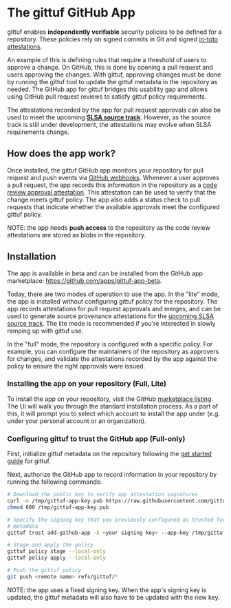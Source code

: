 # The gittuf GitHub App

gittuf enables **independently verifiable** security policies to be defined for
a repository. These policies rely on signed commits in Git and signed [in-toto
attestations](https://github.com/in-toto/attestation).

An example of this is defining rules that require a threshold of users to
approve a change. On GitHub, this is done by opening a pull request and users
approving the changes. With gittuf, approving changes must be done by running
the gittuf tool to update the gittuf metadata in the repository as needed. The
GitHub app for gittuf bridges this usability gap and allows using GitHub pull
request reviews to satisfy gittuf policy requirements.

The attestations recorded by the app for pull request approvals can also be used
to meet the upcoming **[SLSA source
track](https://slsa.dev/spec/draft/source-requirements)**. However, as the
source track is still under development, the attestations may evolve when SLSA
requirements change.

## How does the app work?

Once installed, the gittuf GitHub app monitors your repository for pull request
and push events via [GitHub
webhooks](https://docs.github.com/en/webhooks/about-webhooks). Whenever a user
approves a pull request, the app records this information in the repository as a
[code review approval
attestation](https://github.com/gittuf/gittuf/blob/main/docs/gaps/6/README.md).
This attestation can be used to verify that the change meets gittuf policy. The
app also adds a status check to pull requests that indicate whether the
available approvals meet the configured gittuf policy.

NOTE: the app needs **push access** to the repository as the code review
attestations are stored as blobs in the repository.

## Installation

The app is available in beta and can be installed from the GitHub app
marketplace: https://github.com/apps/gittuf-app-beta.

Today, there are two modes of operation to use the app. In the "lite" mode, the
app is installed without configuring gittuf policy for the repository. The app
records attestations for pull request approvals and merges, and can be used to
generate source provenance attestations for the [upcoming SLSA source
track](https://slsa.dev/spec/draft/source-requirements). The lite mode is
recommended if you're interested in slowly ramping up with gittuf use.

In the "full" mode, the repository is configured with a specific policy. For
example, you can configure the maintainers of the repository as approvers for
changes, and validate the attestations recorded by the app against the policy to
ensure the right approvals were issued.

### Installing the app on your repository (Full, Lite)

To install the app on your repository, visit the GitHub [marketplace
listing](https://github.com/apps/gittuf-app-beta). The UI will walk you through
the standard installation process. As a part of this, it will prompt you to
select which account to install the app under (e.g. under your personal account
or an organization).

### Configuring gittuf to trust the GitHub app (Full-only)

First, initialize gittuf metadata on the repository following the [get started
guide](https://github.com/gittuf/gittuf/blob/main/docs/get-started.md) for
gittuf.

Next, authorize the GitHub app to record information in your repository by
running the following commands:

```bash
# Download the public key to verify app attestation signatures
curl -o /tmp/gittuf-app-key.pub https://raw.githubusercontent.com/gittuf/github-app/refs/heads/main/docs/hosted-app-key.pub
chmod 600 /tmp/gittuf-app-key.pub

# Specify the signing key that you previously configured as trusted for the root
# metadata
gittuf trust add-github-app -k <your signing key> --app-key /tmp/gittuf-app-key.pub

# Stage and apply the policy
gittuf policy stage --local-only
gittuf policy apply --local-only

# Push the gittuf policy
git push <remote name> refs/gittuf/*
```

NOTE: the app uses a fixed signing key. When the app's signing key is updated,
the gittuf metadata will also have to be updated with the new key.
